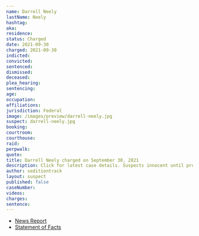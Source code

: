 ```yaml
---
name: Darrell Neely
lastName: Neely
hashtag:
aka:
residence:
status: Charged
date: 2021-09-30
charged: 2021-09-30
indicted:
convicted:
sentenced:
dismissed:
deceased:
plea_hearing:
sentencing:
age:
occupation:
affiliations:
jurisdiction: Federal
image: /images/preview/darrell-neely.jpg
suspect: darrell-neely.jpg
booking:
courtroom:
courthouse:
raid:
perpwalk:
quote:
title: Darrell Neely charged on September 30, 2021
description: Click for latest case details. Suspects innocent until proven guilty.
author: seditiontrack
layout: suspect
published: false
caseNumber:
videos:
charges:
sentence:
---
```


- [News Report]()
- [Statement of Facts](https://extremism.gwu.edu/sites/g/files/zaxdzs2191/f/Darrell%20Neely%20Statement%20of%20Facts.pdf)
